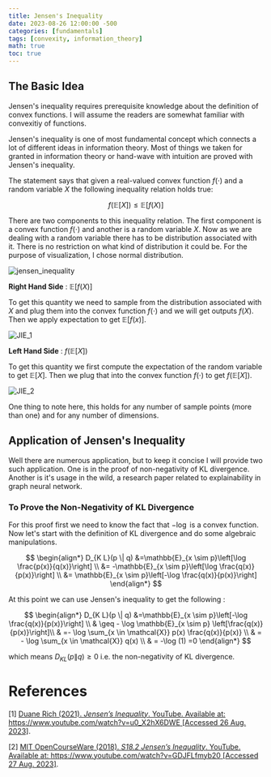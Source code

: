 ```yaml
---
title: Jensen's Inequality
date: 2023-08-26 12:00:00 -500
categories: [fundamentals]
tags: [convexity, information_theory]
math: true
toc: true
---
```



## The Basic Idea

Jensen's inequality requires prerequisite knowledge about the definition of convex functions. I will assume the readers are somewhat familiar with convexitiy of functions.

Jensen's inequality is one of most fundamental concept which connects a lot of different ideas in information theory. Most of things we taken for granted in information theory or hand-wave with intuition are proved with Jensen's inequality.

The statement says that given a real-valued convex function $f(\cdot)$ and a random variable $X$ the following inequality relation holds true:

$$
f(\mathbb{E}[X]) \leq \mathbb{E}[f(X)]
$$

There are two components to this inequality relation. The first component is a convex function $f(\cdot)$ and another is a random variable $X$. Now as we are dealing with a random variable there has to be distribution associated with it. There is no restriction on what kind of distribution it could be. For the purpose of visualization, I chose normal distribution.

![jensen_inequality](https://i.ibb.co/fHL8P2x/chrome-K1h-MCRJ6-Pf.png)


<b>Right Hand Side</b> : $\mathbb{E}[f(X)]$


To get this quantity we need to sample from the distribution associated with $X$ and plug them into the convex function $f(\cdot)$  and we will get outputs $f(X)$. Then we apply expectation to get $\mathbb{E}[f(x)]$.

![JIE_1](https://i.ibb.co/8br4qWP/chrome-MKXKZa-Qz-Rp.png)


<b>Left Hand Side</b> : $f(\mathbb{E}[X])$

To get this quantity we first compute the expectation of the random variable to get $\mathbb{E}[X]$. Then we plug that into the convex function $f(\cdot)$ to get $f(\mathbb{E}[X])$.

![JIE_2](https://i.ibb.co/PxPYpyz/chrome-ki-OBst-NSCt.png)

One thing to note here, this holds for any number of sample points (more than one) and for any number of dimensions. 
## Application of Jensen's Inequality

Well there are numerous application, but to keep it concise I will provide two such application. One is in the proof of non-negativity of KL divergence. Another is it's usage in the wild, a research paper related to explainability in graph neural network.


### To Prove the Non-Negativity of KL Divergence

For this proof first we need to know the fact that $- \log$ is a convex function. Now let's start with the definition of KL divergence and do some algebraic manipulations.


$$
\begin{align*}
D_{K L}(p \| q) &=\mathbb{E}_{x \sim p}\left[\log \frac{p(x)}{q(x)}\right] \\
                &= -\mathbb{E}_{x \sim p}\left[\log \frac{q(x)}{p(x)}\right] \\
                &=  \mathbb{E}_{x \sim p}\left[-\log \frac{q(x)}{p(x)}\right] 
\end{align*}
$$

At this point we can use Jensen's inequality to get the following :


$$
\begin{align*}
D_{K L}(p \| q) &=\mathbb{E}_{x \sim p}\left[-\log \frac{q(x)}{p(x)}\right]  \\
                & \geq - \log \mathbb{E}_{x \sim p} \left[\frac{q(x)}{p(x)}\right]\\
                & =- \log \sum_{x \in \mathcal{X}} p(x) \frac{q(x)}{p(x)} \\
                & = - \log  \sum_{x \in \mathcal{X}} q(x) \\
                & = -\log (1) =0     
\end{align*}
$$

which means $D_{K L}(p \| q)  \geq 0$ i.e. the non-negativity of KL divergence.



# References

[1] [Duane Rich (2021). *Jensen’s Inequality*. YouTube. Available at: https://www.youtube.com/watch?v=u0_X2hX6DWE [Accessed 26 Aug. 2023]](https://www.youtube.com/watch?v=u0_X2hX6DWE).

[2] [MIT OpenCourseWare (2018). *S18.2 Jensen’s Inequality*. YouTube. Available at: https://www.youtube.com/watch?v=GDJFLfmyb20 [Accessed 27 Aug. 2023]](https://www.youtube.com/watch?v=GDJFLfmyb20).